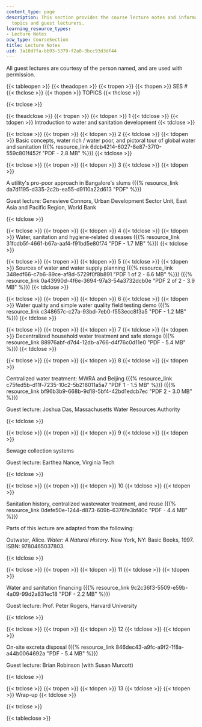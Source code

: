 ```yaml
---
content_type: page
description: This section provides the course lecture notes and information on lecture
  topics and guest lecturers.
learning_resource_types:
- Lecture Notes
ocw_type: CourseSection
title: Lecture Notes
uid: 3a10d7fa-bb93-5379-f2a0-3bcc93d3df44
---
```


All guest lectures are courtesy of the person named, and are used with permission.

{{< tableopen >}}
{{< theadopen >}}
{{< tropen >}}
{{< thopen >}}
SES #
{{< thclose >}}
{{< thopen >}}
TOPICS
{{< thclose >}}

{{< trclose >}}

{{< theadclose >}}
{{< tropen >}}
{{< tdopen >}}
1
{{< tdclose >}}
{{< tdopen >}}
Introduction to water and sanitation development
{{< tdclose >}}

{{< trclose >}}
{{< tropen >}}
{{< tdopen >}}
2
{{< tdclose >}}
{{< tdopen >}}
Basic concepts, water rich / water poor, and pictoral tour of global water and sanitation ({{% resource_link 6dcb4214-6027-8e87-37f0-559c801f452f "PDF - 2.8 MB" %}})
{{< tdclose >}}

{{< trclose >}}
{{< tropen >}}
{{< tdopen >}}
3
{{< tdclose >}}
{{< tdopen >}}


A utility's pro-poor approach in Bangalore's slums ({{% resource_link da7d1195-d335-2c2b-ea55-d9110a22d613 "PDF" %}})

Guest lecture: Genevieve Connors, Urban Development Sector Unit, East Asia and Pacific Region, World Bank


{{< tdclose >}}

{{< trclose >}}
{{< tropen >}}
{{< tdopen >}}
4
{{< tdclose >}}
{{< tdopen >}}
Water, sanitation and hygiene-related diseases ({{% resource_link 31fcdb5f-4661-b67a-aaf4-f91bd5e80f74 "PDF - 1.7 MB" %}})
{{< tdclose >}}

{{< trclose >}}
{{< tropen >}}
{{< tdopen >}}
5
{{< tdclose >}}
{{< tdopen >}}
Sources of water and water supply planning ({{% resource_link 348edf66-c7b6-89ce-af8d-5729f0f8b891 "PDF 1 of 2 - 6.6 MB" %}}) ({{% resource_link 0a43990d-4f6e-3694-97a3-54a3732dcb0e "PDF 2 of 2 - 3.9 MB" %}})
{{< tdclose >}}

{{< trclose >}}
{{< tropen >}}
{{< tdopen >}}
6
{{< tdclose >}}
{{< tdopen >}}
Water quality and simple water quality field testing demo ({{% resource_link c348657c-c27a-93bd-7eb0-f553ecc8f3a5 "PDF - 1.2 MB" %}})
{{< tdclose >}}

{{< trclose >}}
{{< tropen >}}
{{< tdopen >}}
7
{{< tdclose >}}
{{< tdopen >}}
Decentralized household water treatment and safe storage ({{% resource_link 88976abf-d7d4-12db-a766-d4f76c0d11e0 "PDF - 5.4 MB" %}})
{{< tdclose >}}

{{< trclose >}}
{{< tropen >}}
{{< tdopen >}}
8
{{< tdclose >}}
{{< tdopen >}}


Centralized water treatment: MWRA and Beijing ({{% resource_link c75fed5b-d11f-7235-10c2-5b218011a5a7 "PDF 1 - 1.5 MB" %}}) ({{% resource_link bf96b3b9-668b-9d18-5bf4-42bd1edcb7ec "PDF 2 - 3.0 MB" %}})

Guest lecture: Joshua Das, Massachusetts Water Resources Authority


{{< tdclose >}}

{{< trclose >}}
{{< tropen >}}
{{< tdopen >}}
9
{{< tdclose >}}
{{< tdopen >}}


Sewage collection systems

Guest lecture: Earthea Nance, Virginia Tech


{{< tdclose >}}

{{< trclose >}}
{{< tropen >}}
{{< tdopen >}}
10
{{< tdclose >}}
{{< tdopen >}}


Sanitation history, centralized wastewater treatment, and reuse ({{% resource_link 0defe50e-1244-d873-609b-6376fe3bf40c "PDF - 4.4 MB" %}})

Parts of this lecture are adapted from the following:

Outwater, Alice. _Water: A Natural History_. New York, NY: Basic Books, 1997. ISBN: 9780465037803.


{{< tdclose >}}

{{< trclose >}}
{{< tropen >}}
{{< tdopen >}}
11
{{< tdclose >}}
{{< tdopen >}}


Water and sanitation financing ({{% resource_link 9c2c36f3-5509-e59b-4a09-99d2a831ec18 "PDF - 2.2 MB" %}})

Guest lecture: Prof. Peter Rogers, Harvard University


{{< tdclose >}}

{{< trclose >}}
{{< tropen >}}
{{< tdopen >}}
12
{{< tdclose >}}
{{< tdopen >}}


On-site excreta disposal ({{% resource_link 846dec43-a9fc-a9f2-1f8a-a44b0064692a "PDF - 5.4 MB" %}})

Guest lecture: Brian Robinson (with Susan Murcott)


{{< tdclose >}}

{{< trclose >}}
{{< tropen >}}
{{< tdopen >}}
13
{{< tdclose >}}
{{< tdopen >}}
Wrap-up
{{< tdclose >}}

{{< trclose >}}

{{< tableclose >}}